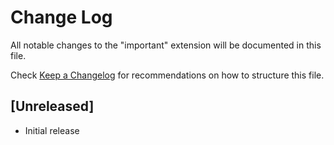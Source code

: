 # Change Log

All notable changes to the "important" extension will be documented in this file.

Check [Keep a Changelog](http://keepachangelog.com/) for recommendations on how to structure this file.

## [Unreleased]

- Initial release
